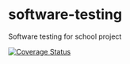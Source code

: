# software-testing
Software testing for school project

[![Coverage Status](https://coveralls.io/repos/github/mickoha/software-testing/badge.svg?branch=main)](https://coveralls.io/github/mickoha/software-testing?branch=main)
